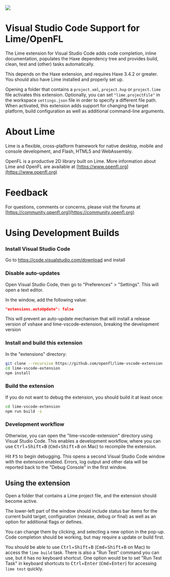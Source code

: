 ![](https://github.com/openfl/lime-vscode-extension/raw/master/images/screenshot.png)

# Visual Studio Code Support for Lime/OpenFL

The Lime extension for Visual Studio Code adds code completion, inline documentation, 
populates the Haxe dependency tree and provides build, clean, test and (other) tasks automatically.

This depends on the Haxe extension, and requires Haxe 3.4.2 or greater. You should also have
Lime installed and properly set up.

Opening a folder that contains a `project.xml`, `project.hxp` or `project.lime` file activates
this extension. Optionally, you can set `"lime.projectFile"` in the workspace `settings.json`
file in order to specify a different file path. When activated, this extension adds support for
changing the target platform, build configuration as well as additional command-line arguments.

# About Lime

Lime is a flexible, cross-platform framework for native desktop, mobile and console development,
and Flash, HTML5 and WebAssembly.

OpenFL is a productive 2D library built on Lime. More information about Lime and OpenFL are 
available at [https://www.openfl.org](https://www.openfl.org)

# Feedback

For questions, comments or concerns, please visit the forums at [https://community.openfl.org](https://community.openfl.org)

# Using Development Builds

### Install Visual Studio Code
 
Go to https://code.visualstudio.com/download and install
 
### Disable auto-updates

Open Visual Studio Code, then go to "Preferences" > "Settings". This will open a text editor.

In the window, add the following value:

```json
"extensions.autoUpdate": false
```

This will prevent an auto-update mechanism that will install a release version of vshaxe and lime-vscode-extension, breaking the development version

### Install and build this extension

In the "extensions" directory:

```bash
git clone --recursive https://github.com/openfl/lime-vscode-extension
cd lime-vscode-extension
npm install
```

### Build the extension

If you do not want to debug the extension, you should build it at least once:

```bash
cd lime-vscode-extension
npm run build -s
```

### Development workflow

Otherwise, you can open the "lime-vscode-extension" directory using Visual Studio Code. This enables a development workflow, where you can use <kbd>Ctrl</kbd>+<kbd>Shift</kbd>+<kbd>B</kbd> (<kbd>Cmd</kbd>+<kbd>Shift</kbd>+<kbd>B</kbd> on Mac) to recompile the extension.

Hit <kbd>F5</kbd> to begin debugging. This opens a second Visual Studio Code window with the extension enabled. Errors, log output and other data will be reported back to the "Debug Console" in the first window.

## Using the extension

Open a folder that contains a Lime project file, and the extension should become active.

The lower-left part of the window should include status bar items for the current build target, configuration (release, debug or final) as well as an option for additional flags or defines.

You can change them by clicking, and selecting a new option in the pop-up. Code completion should be working, but may require a update or build first.

You should be able to use <kbd>Ctrl</kbd>+<kbd>Shift</kbd>+<kbd>B</kbd> (<kbd>Cmd</kbd>+<kbd>Shift</kbd>+<kbd>B</kbd> on Mac) to access the `lime build` task. There is also a "Run Test" command you can use, but it has no keyboard shortcut. One option would be to set "Run Test Task" in keyboard shortcuts to <kbd>Ctrl</kbd>+<kbd>Enter</kbd> (<kbd>Cmd</kbd>+<kbd>Enter</kbd>) for accessing `lime test` quickly.
